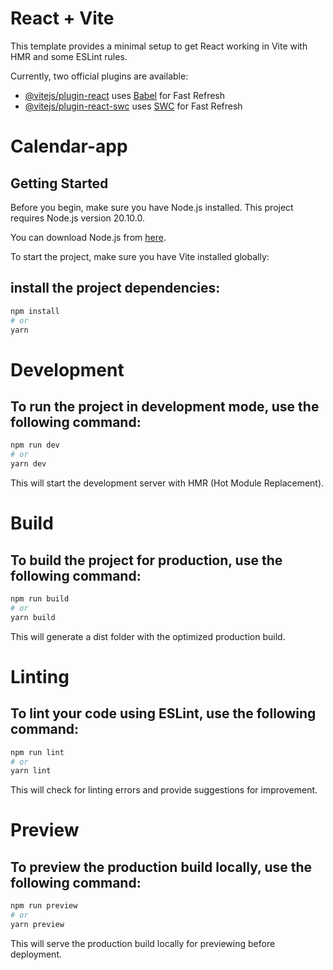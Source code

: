 # React + Vite

This template provides a minimal setup to get React working in Vite with HMR and some ESLint rules.

Currently, two official plugins are available:

- [@vitejs/plugin-react](https://github.com/vitejs/vite-plugin-react/blob/main/packages/plugin-react/README.md) uses [Babel](https://babeljs.io/) for Fast Refresh
- [@vitejs/plugin-react-swc](https://github.com/vitejs/vite-plugin-react-swc) uses [SWC](https://swc.rs/) for Fast Refresh

# Calendar-app

## Getting Started

Before you begin, make sure you have Node.js installed. This project requires Node.js version 20.10.0.

You can download Node.js from [here](https://nodejs.org/).

To start the project, make sure you have Vite installed globally:

## install the project dependencies:

```bash
npm install
# or
yarn

```

# Development

## To run the project in development mode, use the following command:

```bash
npm run dev
# or
yarn dev
```

This will start the development server with HMR (Hot Module Replacement).

# Build

## To build the project for production, use the following command:

```bash
npm run build
# or
yarn build
```

This will generate a dist folder with the optimized production build.

# Linting

## To lint your code using ESLint, use the following command:

```bash
npm run lint
# or
yarn lint
```

This will check for linting errors and provide suggestions for improvement.

# Preview

## To preview the production build locally, use the following command:

```bash
npm run preview
# or
yarn preview
```

This will serve the production build locally for previewing before deployment.
